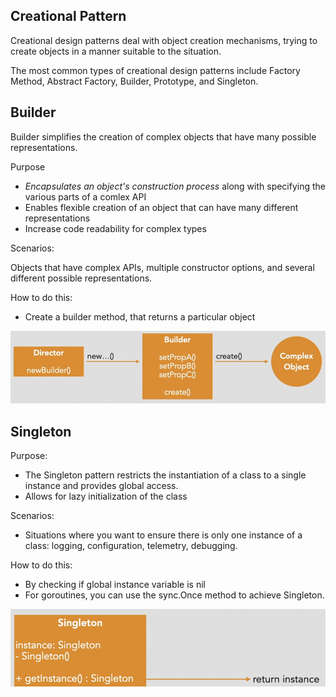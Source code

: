 ## Creational Pattern
Creational design patterns deal with object creation mechanisms, trying to create objects in a manner suitable to the situation.

The most common types of creational design patterns include Factory Method, Abstract Factory, Builder, Prototype, and Singleton.

## Builder
Builder simplifies the creation of complex objects that have many possible representations.

Purpose 
- *Encapsulates an object's construction process* along with specifying the various parts of a comlex API
- Enables flexible creation of an object that can have many different representations
- Increase code readability for complex types

Scenarios:

Objects that have complex APIs, multiple constructor options, and several different possible representations.

How to do this:
- Create a builder method, that returns a particular object

![Builder Flowhcart](image.png)

## Singleton

Purpose:
- The Singleton pattern restricts the instantiation of a class to a single instance and provides global access.
- Allows for lazy initialization of the class

Scenarios:
- Situations where you want to ensure there is only one instance of a class: logging, configuration, telemetry, debugging.

How to do this:

- By checking if global instance variable is nil
- For goroutines, you can use the sync.Once method to achieve Singleton.

![Singleton Flowchart](image-2.png)